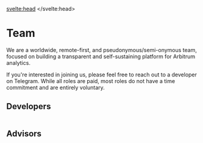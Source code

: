 <script>
    import Profile from '$lib/components/Profile/index.svelte';
</script>

<svelte:head>
    <title>Team - Arbucks</title>
    <link rel="canonical" href="https://arbucks.io/docs/team/">
    <meta property="og:title" content="Team - Arbucks">
    <meta name=twitter:title content="Team - Arbucks">
</svelte:head>

# Team

We are a worldwide, remote-first, and pseudonymous/semi-onymous team, focused on building a transparent and self-sustaining platform for Arbitrum analytics.

If you're interested in joining us, please feel free to reach out to a developer on Telegram. While all roles are paid, most roles do not have a time commitment and are entirely voluntary.

## Developers

<div class="flex">
    <Profile picture="QmXoAWx91sBTPvruLWAMks99ZpYRbA3514fBt2KNyPYfMH" telegram="nathanio" title="Founder & Lead Maintainer" description="For a period of time, Arbitrum will be a platform for the most powerful economic vehicles in human history." flag="🇺🇸" />
</div>

## Advisors

<div class="flex">
    <Profile picture="QmTE6mKTaFqTSP4CCsEPMuJiuXW34QXx3SepY9BNvLdMye" telegram="anthony_acevedo" title="General Advisor" description="Trust the plan because trust always makes it happen." flag="🇺🇸" />
    <Profile picture="QmTShCZtrmFH1mtwF8dgG5rs6W4i84kjnKeenrKN9SS12u" telegram="thecryptonator1" title="Telegram Moderator" description="Over 5 years of cryptocurrency and blockchain experience in fields such as marketing, networking and project management." flag="🇦🇺" />
    <Profile picture="QmUuPzjHcWXTxUohvdqHGb1EV2oZtPUzfzqTQZqnzs25ch" telegram="H4shhh" title="Telegram Moderator" description="Arbitrum will soon be a top 3 network, with Arbucks its flagship charting and tools site. Happy to be part of the team." flag="🇬🇧" />
</div>

<div class="flex">
    <Profile picture="QmNQW8hPavpXn7XUotncph68ngvxSfuCPakQyAo5gpLCvc" telegram="Derevlean" title="Graphic Designer" description="7 years of cryptocurrency and blockchain experience in project management & trading/chart analysis." flag="🇷🇴" />
</div>

<style>
    .flex {
        display: flex;
        flex-direction: column;
        justify-content: space-between;
        row-gap: 12px;
        &:last-child {
            margin-bottom: 24px;
        }
    }
    @media screen and (min-width: 768px) {
        .flex {
            column-gap: 12px;
            flex-direction: row;
        }
    }
</style>
